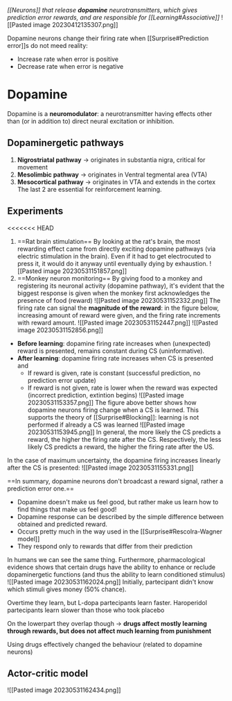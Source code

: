 _[[Neurons]] that release **dopamine** neurotransmitters, which gives prediction error rewards, and are responsible for [[Learning#Associative]]_
![[Pasted image 20230412135307.png]]

Dopamine neurons change their firing rate when [[Surprise#Prediction error]]s do not meed reality:
- Increase rate when error is positive
- Decrease rate when error is negative
# Dopamine
Dopamine is a **neuromodulator**: a neurotransmitter having effects other than (or in addition to) direct neural excitation or inhibition. 
## Dopaminergetic pathways
1. **Nigrostriatal pathway** -> originates in substantia nigra, critical for movement
2. **Mesolimbic pathway** -> originates in Ventral tegmental area (VTA)
3. **Mesocortical pathway** -> originates in VTA and extends in the cortex
The last 2 are essential for reinforcement learning.

## Experiments
<<<<<<< HEAD
1) ==Rat brain stimulation==
By looking at the rat's brain, the most rewarding effect came from directly exciting dopamine pathways (via electric stimulation in the brain). Even if it had to get electrocuted to press it, it would do it anyway until eventually dying by exhaustion.
![[Pasted image 20230531151857.png]]
2) ==Monkey neuron monitoring==
By giving food to a monkey and registering its neuronal activity (dopamine pathway), it's evident that the biggest response is given when the monkey first acknowledges the presence of food (reward)
![[Pasted image 20230531152332.png]]
The firing rate can signal the **magnitude of the reward**: in the figure below, increasing amount of reward were given, and the firing rate increments with reward amount.
![[Pasted image 20230531152447.png]]
![[Pasted image 20230531152856.png]]
- **Before learning**: dopamine firing rate increases when (unexpected) reward is presented, remains constant during CS (uninformative).
- **After learning**: dopamine firing rate increases when CS is presented and
	- If reward is given, rate is constant (successful prediction, no prediction error update)
	- If reward is not given, rate is lower when the reward was expected (incorrect prediction, extintion begins)
![[Pasted image 20230531153357.png]]
The figure above better shows how dopamine neurons firing change when a CS is learned.
This supports the theory of [[Surprise#Blocking]]: learning is not performed if already a CS was learned
![[Pasted image 20230531153945.png]]
In general, the more likely the CS predicts a reward, the higher the firing rate after the CS.
Respectively, the less likely CS predicts a reward, the higher the firing rate after the US.

In the case of maximum uncertainty, the dopamine firing increases linearly after the CS is presented:
![[Pasted image 20230531155331.png]]

==In summary, dopamine neurons don't broadcast a reward signal, rather a prediction error one.==
- Dopamine doesn't make us feel good, but rather make us learn how to find things that make us feel good!
- Dopamine response can be described by the simple difference between obtained and predicted reward. 
- Occurs pretty much in the way used in the [[Surprise#Rescolra-Wagner model]]
- They respond only to rewards that differ from their prediction

In humans we can see the same thing.
Furthermore, pharmacological evidence shows that certain drugs have the ability to enhance or reclude dopaminergetic functions (and thus the ability to learn conditioned stimulus)
![[Pasted image 20230531162024.png]]
Initially, partecipant didn't know which stimuli gives money (50% chance).

Overtime they learn, but L-dopa partecipants learn faster. Haroperidol partecipants learn slower than those who took placebo

On the lowerpart they overlap though -> **drugs affect mostly learning through rewards, but does not affect much learning from punishment**

Using drugs effectively changed the behaviour (related to dopamine neurons)
## Actor-critic model
![[Pasted image 20230531162434.png]]
 